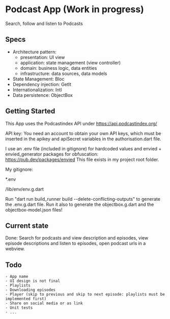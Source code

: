 # Podcast App (Work in progress)

Search, follow and listen to Podcasts

## Specs

- Architecture pattern:
    - presentation: UI view
    - application: state management (view controller)
    - domain: business logic, data entities
    - infrastructure: data sources, data models
- State Management: Bloc
- Dependency injection: GetIt
- Internationalization: Intl
- Data persistence: ObjectBox

## Getting Started

This App uses the Podcastindex API under https://api.podcastindex.org/

API key:
You need an account to obtain your own API keys, which must be inserted in the apikey and apiSecret variables in the authorisation.dart file.

I use an .env file (included in gitignore) for hardcoded values and envied + envied_generator packages for obfuscation: https://pub.dev/packages/envied
This file exists in my project root folder. 

My gitignore:

*.env

/lib/env/env.g.dart

Run "dart run build_runner build --delete-conflicting-outputs" to generate the .env.g.dart file.
Run it also to generate the objectbox.g.dart and the objectbox-model.json files!

## Current state
Done: Search for podcasts and view description and episodes, view episode descriptions and listen to episodes, open podcast urls in a webview.

## Todo
    - App name
    - UI design is not final
    - Playlists
    - Downloading episodes
    - Player (skip to previous and skip to next episode: playlists must be implemented first)
    - Share on social media or as link
    - Unit tests
    - ...
